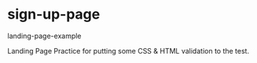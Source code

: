 # sign-up-page
landing-page-example


Landing Page Practice for putting some CSS & HTML validation to the test.